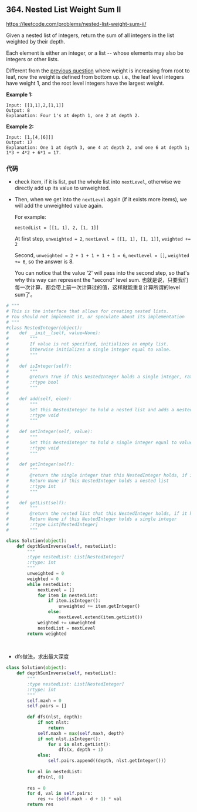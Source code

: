 ## 364. Nested List Weight Sum II

https://leetcode.com/problems/nested-list-weight-sum-ii/

Given a nested list of integers, return the sum of all integers in the list weighted by their depth.

Each element is either an integer, or a list -- whose elements may also be integers or other lists.

Different from the [previous question](https://leetcode.com/problems/nested-list-weight-sum/) where weight is increasing from root to leaf, now the weight is defined from bottom up. i.e., the leaf level integers have weight 1, and the root level integers have the largest weight.

**Example 1:**

```
Input: [[1,1],2,[1,1]]
Output: 8 
Explanation: Four 1's at depth 1, one 2 at depth 2.
```

**Example 2:**

```
Input: [1,[4,[6]]]
Output: 17 
Explanation: One 1 at depth 3, one 4 at depth 2, and one 6 at depth 1; 1*3 + 4*2 + 6*1 = 17.
```

### 代码

- check item, if it is list, put the whole list into `nextLevel`, otherwise we directly add up its value to unweighted.

- Then, when we get into the `nextLevel` again (if it exists more items), we will add the unweighted value again. 

  For example:

  `nestedList = [[1, 1], 2, [1, 1]]`

  At first step, `unweighted = 2`, `nextLevel = [[1, 1], [1, 1]]`, `weighted += 2`

  Second, `unweighted = 2 + 1 + 1 + 1 + 1 = 6`, `nextLevel = []`, `weighted += 6`, so the answer is 8.

  You can notice that the value '2' will pass into the second step, so that's why this way can represent the "second" level sum. 也就是说，只要我们每一次计算，都会带上前一次计算过的值，这样就能重复计算所谓的level sum了。

```python
# """
# This is the interface that allows for creating nested lists.
# You should not implement it, or speculate about its implementation
# """
#class NestedInteger(object):
#    def __init__(self, value=None):
#        """
#        If value is not specified, initializes an empty list.
#        Otherwise initializes a single integer equal to value.
#        """
#
#    def isInteger(self):
#        """
#        @return True if this NestedInteger holds a single integer, rather than a nested list.
#        :rtype bool
#        """
#
#    def add(self, elem):
#        """
#        Set this NestedInteger to hold a nested list and adds a nested integer elem to it.
#        :rtype void
#        """
#
#    def setInteger(self, value):
#        """
#        Set this NestedInteger to hold a single integer equal to value.
#        :rtype void
#        """
#
#    def getInteger(self):
#        """
#        @return the single integer that this NestedInteger holds, if it holds a single integer
#        Return None if this NestedInteger holds a nested list
#        :rtype int
#        """
#
#    def getList(self):
#        """
#        @return the nested list that this NestedInteger holds, if it holds a nested list
#        Return None if this NestedInteger holds a single integer
#        :rtype List[NestedInteger]
#        """

class Solution(object):
    def depthSumInverse(self, nestedList):
        """
        :type nestedList: List[NestedInteger]
        :rtype: int
        """
        unweighted = 0
        weighted = 0
        while nestedList:
            nextLevel = []
            for item in nestedList:
                if item.isInteger():
                    unweighted += item.getInteger()
                else:
                    nextLevel.extend(item.getList())
            weighted += unweighted
            nestedList = nextLevel
        return weighted
        
        
```

- dfs做法，求出最大深度

```python
class Solution(object):
    def depthSumInverse(self, nestedList):
        """
        :type nestedList: List[NestedInteger]
        :rtype: int
        """
        self.maxh = 0
        self.pairs = []
        
        def dfs(nlst, depth):
            if not nlst:
                return
            self.maxh = max(self.maxh, depth)
            if not nlst.isInteger():
                for x in nlst.getList():
                    dfs(x, depth + 1)
            else:
                self.pairs.append((depth, nlst.getInteger()))
                
        for nl in nestedList:
            dfs(nl, 0)
        
        res = 0
        for d, val in self.pairs:
            res += (self.maxh - d + 1) * val
        return res
```

